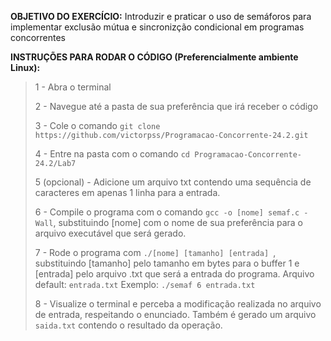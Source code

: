 **OBJETIVO DO EXERCÍCIO:** Introduzir e praticar o uso de semáforos para implementar exclusão mútua e sincronizção condicional em programas concorrentes

**INSTRUÇÕES PARA RODAR O CÓDIGO (Preferencialmente ambiente Linux):**

>1 - Abra o terminal
>
>2 - Navegue até a pasta de sua preferência que irá receber o código 
>
>3 - Cole o comando ```git clone https://github.com/victorpss/Programacao-Concorrente-24.2.git```
>
>4 - Entre na pasta com o comando ```cd Programacao-Concorrente-24.2/Lab7```
>
>5 (opcional) - Adicione um arquivo txt contendo uma sequência de caracteres em apenas 1 linha para a entrada.
>
>6 - Compile o programa com o comando ```gcc -o [nome] semaf.c -Wall```, substituindo [nome] com o nome de sua preferência para o arquivo executável que será gerado.
>
>7 - Rode o programa com ```./[nome] [tamanho] [entrada] ```, substituindo [tamanho] pelo tamanho em bytes para o buffer 1 e [entrada] pelo arquivo .txt que será a entrada do programa. Arquivo default: ```entrada.txt``` Exemplo: ```./semaf 6 entrada.txt```
>
>8 - Visualize o terminal e perceba a modificação realizada no arquivo de entrada, respeitando o enunciado. Também é gerado um arquivo ```saida.txt``` contendo o resultado da operação.
